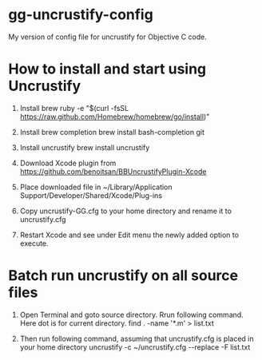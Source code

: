 gg-uncrustify-config
====================

My version of config file for uncrustify for Objective C code.


How to install and start using Uncrustify
=========================================

1. Install brew 
	ruby -e "$(curl -fsSL https://raw.github.com/Homebrew/homebrew/go/install)”

2. Install brew completion
	brew install bash-completion git
 
3. Install uncrustify
	brew install uncrustify

4. Download Xcode plugin from
	https://github.com/benoitsan/BBUncrustifyPlugin-Xcode

5. Place downloaded file in ~/Library/Application Support/Developer/Shared/Xcode/Plug-ins

6. Copy uncrustify-GG.cfg to your home directory and rename it to uncrustify.cfg

7. Restart Xcode and see under Edit menu the newly added option to execute.



Batch run uncrustify on all source files
========================================

1. Open Terminal and goto source directory. Rrun following command. Here dot is for current directory.
	find . -name '*.m' > list.txt

2. Then run following command, assuming that uncrustify.cfg is placed in your home directory
	uncrustify -c ~/uncrustify.cfg --replace -F list.txt

